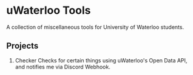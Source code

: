 # uWaterloo Tools

A collection of miscellaneous tools for University of Waterloo students.

## Projects

1. Checker
Checks for certain things using uWaterloo's Open Data API, and notifies me via Discord Webhook.

